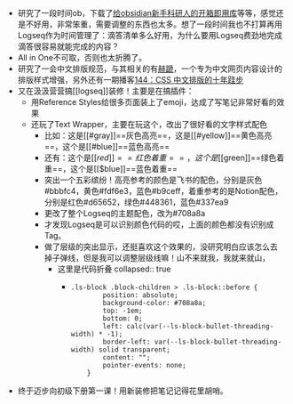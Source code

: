 - 研究了一段时间ob，下载了[给obsidian新手科研人的开箱即用库](https://www.bilibili.com/read/cv17004972/)等等，感觉还是不好用，非常笨重，需要调整的东西也太多。想了一段时间我也不打算再用Logseq作为时间管理了：滴答清单多么好用，为什么要用Logseq费劲地完成滴答很容易就能完成的内容？
- All in One不可取，否则也太折腾了。
- 研究了一会中文排版规范，与其相关的有[赫蹏](https://sivan.github.io/heti/)，一个专为中文网页内容设计的排版样式增强，另外还有一期播客[144：CSS 中文排版的十年跬步](https://podcasts.apple.com/ca/podcast/144-css-%E4%B8%AD%E6%96%87%E6%8E%92%E7%89%88%E7%9A%84%E5%8D%81%E5%B9%B4%E8%B7%AC%E6%AD%A5/id1041704528?i=1000507495262)
- 又在汲汲营营搞[[logseq]]装修！主要是在搞插件：
	- 用Reference Styles给很多页面装上了emoji，达成了写笔记非常好看的效果
	- 还玩了Text Wrapper，主要在玩这个，改出了很好看的文字样式配色
		- 比如：这是[[#gray]]==灰色高亮==，这是[[#yellow]]==黄色高亮==，这个是[[#blue]]==蓝色高亮==
		- 还有：这个是[[$red]]==红色着重==，这个是[[$green]]==绿色着重==，这个是[[$blue]]==蓝色着重==
		- 突出一个五彩缤纷！高亮参考的颜色是飞书的配色，分别是灰色#bbbfc4，黄色#fdf6e3，蓝色#b9ceff，着重参考的是Notion配色，分别是红色#d65652，绿色#448361，蓝色#337ea9
		- 更改了整个Logseq的主题配色，改为#708a8a
		- 才发现Logseq是可以识别颜色代码的哎，上面的颜色都没有识别成Tag。
		- 做了层级的突出显示，还挺喜欢这个效果的，没研究明白应该怎么去掉子弹线，但是我可以调整层级线嘛！山不来就我，我就来就山，
			- 这里是代码折叠
			  collapsed:: true
				- ```
				  .ls-block .block-children > .ls-block::before {
				          position: absolute;
				          background-color: #708a8a;
				          top: -1em;
				          bottom: 0;
				          left: calc(var(--ls-block-bullet-threading-width) * -1);
				          border-left: var(--ls-block-bullet-threading-width) solid transparent;
				          content: "";
				          pointer-events: none;
				      }
				  ```
- 终于迈步向初级下册第一课！用新装修把笔记记得花里胡哨。